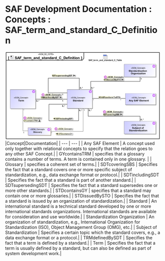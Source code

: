 # SAF Development Documentation : Concepts : SAF_term_and_standard_C_Definition 
![SAF_term_and_standard_C_Definition.svg](./diagrams/SAF_term_and_standard_C_Definition.svg)
|Concept|Documentation|
| --- | --- |
| Any SAF Element | A concept used only together with relational concepts to specify that the relation goes to any other SAF Concept.|
| GYcontainsTRM | specifies that a glossary contains a number of terms. A term is contained only in one glossary. |
| Glossary | specifies a coherent set of terms.|
| SDTcoveringSBS | Specifies the fact that a standard covers one or more specific subject of standardization, e.g., data exchange format or protocol.|
| SDTincludingSDT | Specifies the fact that a standard is part of another standard.|
| SDTsupersedingSDT | Specifies the fact that a standard supersedes one or more other standards.|
| STDcontainsGY | specifies that a standard may contain one or more glossaries.|
| STDissuedBySTO | Specifies the fact that a standard is issued by an organization of standardization.|
| Standard | An international standard is a technical standard developed by one or more international standards organizations. International standards are available for consideration and use worldwide.|
| Standardization Organization | An organization of standardization, e.g., International Organization for Standardization (ISO), Object Management Group (OMG), etc.|
| Subject of Standardization | Specifies a certain topic which the standard covers, e.g.,  a data exchange format or a protocol.|
| TRMdefinedBySDT | Specifies the fact that a term is defined by a standard.|
| Term | Specifies the fact that a term is usually defined by a standard, but can also be defined as part of system development work.|
